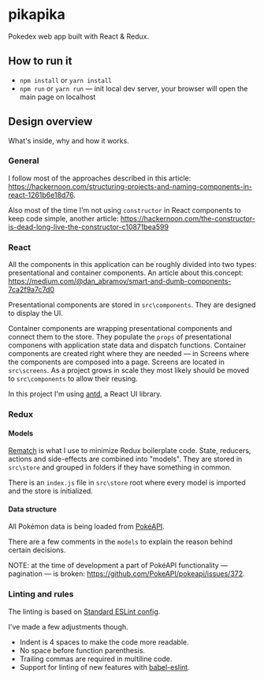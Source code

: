 # pikapika
Pokedex web app built with React &amp; Redux.

## How to run it
* `npm install` or `yarn install`
* `npm run` or `yarn run` — init local dev server, your browser will open the main page on localhost

## Design overview
What's inside, why and how it works.
### General
I follow most of the approaches described in this article: https://hackernoon.com/structuring-projects-and-naming-components-in-react-1261b6e18d76.

Also most of the time I'm not using `constructor` in React components to keep code simple, another article: https://hackernoon.com/the-constructor-is-dead-long-live-the-constructor-c10871bea599 
### React
All the components in this application can be roughly divided into two types: presentational and container components.
An article about this concept: https://medium.com/@dan_abramov/smart-and-dumb-components-7ca2f9a7c7d0

Presentational components are stored in `src\components`. They are designed to display the UI.

Container components are wrapping presentational components and connect them to the store. They populate the `props` of presentational componens with application state data and dispatch functions. Container components are created right where they are needed — in Screens where the components are composed into a page. Screens are located in `src\screens`. As a project grows in scale they most likely should be moved to `src\components` to allow their reusing.

In this project I'm using [antd](https://ant.design/), a React UI library.
### Redux
#### Models
[Rematch](https://github.com/rematch/rematch/) is what I use to minimize Redux boilerplate code. State, reducers, actions and side-effects are combined into "models". They are stored in `src\store` and grouped in folders if they have something in common.

There is an `index.js` file in `src\store` root where every model is imported and the store is initialized.
#### Data structure
All Pokémon data is being loaded from [PokéAPI](https://pokeapi.co/).

There are a few comments in the `models` to explain the reason behind certain decisions.

NOTE: at the time of development a part of PokéAPI functionality — pagination — is broken: https://github.com/PokeAPI/pokeapi/issues/372.
### Linting and rules
The linting is based on [Standard ESLint config](https://github.com/standard/eslint-config-standard).

I've made a few adjustments though.
* Indent is 4 spaces to make the code more readable.
* No space before function parenthesis.
* Trailing commas are required in multiline code.
* Support for linting of new features with [babel-eslint](https://github.com/babel/babel-eslint).
